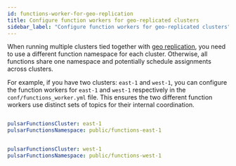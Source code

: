 ```yaml
---
id: functions-worker-for-geo-replication
title: Configure function workers for geo-replicated clusters
sidebar_label: "Configure function workers for geo-replicated clusters"
---
```


When running multiple clusters tied together with [geo replication](concepts-replication.md), you need to use a different function namespace for each cluster. Otherwise, all functions share one namespace and potentially schedule assignments across clusters.

For example, if you have two clusters: `east-1` and `west-1`, you can configure the function workers for `east-1` and `west-1` respectively in the `conf/functions_worker.yml` file. This ensures the two different function workers use distinct sets of topics for their internal coordination.

```yaml

pulsarFunctionsCluster: east-1
pulsarFunctionsNamespace: public/functions-east-1

```

```yaml

pulsarFunctionsCluster: west-1
pulsarFunctionsNamespace: public/functions-west-1

```
